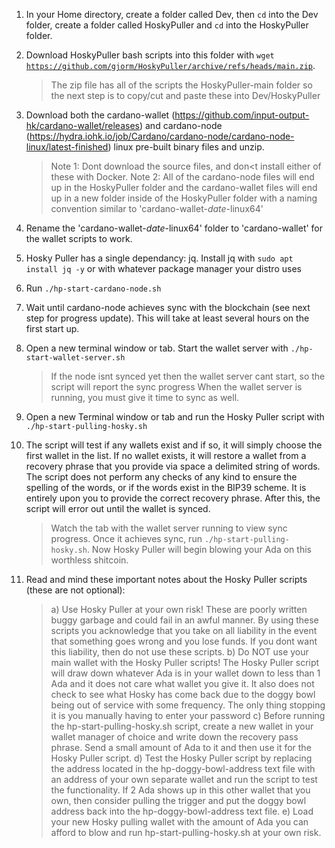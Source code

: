 1) In your Home directory, create a folder called Dev, then <code>cd</code> into the Dev folder, create a folder called HoskyPuller and <code>cd</code> into the HoskyPuller folder.

2) Download HoskyPuller bash scripts into this folder with <code>wget https://github.com/gjorm/HoskyPuller/archive/refs/heads/main.zip</code>. 
	>The zip file has all of the scripts the HoskyPuller-main folder so the next step is to copy/cut and paste these into Dev/HoskyPuller

3) Download both the cardano-wallet (https://github.com/input-output-hk/cardano-wallet/releases) and cardano-node (https://hydra.iohk.io/job/Cardano/cardano-node/cardano-node-linux/latest-finished) linux pre-built binary files and unzip.
	>Note 1: Dont download the source files, and don<t install either of these with Docker.
	>Note 2: All of the cardano-node files will end up in the HoskyPuller folder and the cardano-wallet files will end up in a new folder inside of the HoskyPuller folder with a naming convention similar to 'cardano-wallet-*date*-linux64'
	
4) Rename the 'cardano-wallet-*date*-linux64' folder to 'cardano-wallet' for the wallet scripts to work.

5) Hosky Puller has a single dependancy: jq. Install jq with <code>sudo apt install jq -y</code> or with whatever package manager your distro uses

6) Run <code>./hp-start-cardano-node.sh</code>

7) Wait until cardano-node achieves sync with the blockchain (see next step for progress update). This will take at least several hours on the first start up.

8) Open a new terminal window or tab. Start the wallet server with <code>./hp-start-wallet-server.sh</code>
	>If the node isnt synced yet then the wallet server cant start, so the script will report the sync progress
	>When the wallet server is running, you must give it time to sync as well.
	
9) Open a new Terminal window or tab and run the Hosky Puller script with <code>./hp-start-pulling-hosky.sh</code>

10) The script will test if any wallets exist and if so, it will simply choose the first wallet in the list. If no wallet exists, it will restore a wallet from a recovery phrase that you provide via space a delimited string of words. The script does not perform any checks of any kind to ensure the spelling of the words, or if the words exist in the BIP39 scheme. It is entirely upon you to provide the correct recovery phrase. After this, the script will error out until the wallet is synced.
	>Watch the tab with the wallet server running to view sync progress.
	>Once it achieves sync, run <code>./hp-start-pulling-hosky.sh</code>. Now Hosky Puller will begin blowing your Ada on this worthless shitcoin.

11) Read and mind these important notes about the Hosky Puller scripts (these are not optional):
	>a) Use Hosky Puller at your own risk! These are poorly written buggy garbage and could fail in an awful manner. By using these scripts you acknowledge that you take on all liability in the event that something goes wrong and you lose funds. If you dont want this liability, then do not use these scripts.
	>b) Do NOT use your main wallet with the Hosky Puller scripts! The Hosky Puller script will draw down whatever Ada is in your wallet down to less than 1 Ada and it does not care what wallet you give it. It also does not check to see what Hosky has come back due to the doggy bowl being out of service with some frequency. The only thing stopping it is you manually having to enter your password
	>c) Before running the hp-start-pulling-hosky.sh script, create a new wallet in your wallet manager of choice and write down the recovery pass phrase. Send a small amount of Ada to it and then use it for the Hosky Puller script.
	>d) Test the Hosky Puller script by replacing the address located in the hp-doggy-bowl-address text file with an address of your own separate wallet and run the script to test the functionality. If 2 Ada shows up in this other wallet that you own, then consider pulling the trigger and put the doggy bowl address back into the hp-doggy-bowl-address text file.
	>e) Load your new Hosky pulling wallet with the amount of Ada you can afford to blow and run hp-start-pulling-hosky.sh at your own risk.


